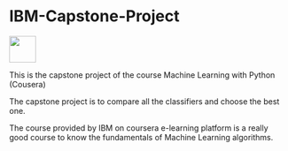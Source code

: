 # IBM-Capstone-Project

<img src="https://github.com/favicon.ico" width="48">

This is the capstone project of the course Machine Learning with Python (Cousera)

The capstone project is to compare all the classifiers and choose the best one.

The course provided by IBM on coursera e-learning platform is a really good course to know the fundamentals of Machine Learning algorithms.
